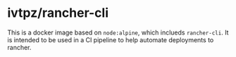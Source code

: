 # ivtpz/rancher-cli

This is a docker image based on `node:alpine`, which inclueds `rancher-cli`. It is intended to be used in a CI pipeline to help automate deployments to rancher.